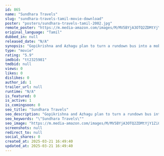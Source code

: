 ```yaml
---
id: 865
name: "Sundhara Travels"
slug: "sundhara-travels-tamil-movie-download"
poster: "posters/sundhara-travels-tamil-2002.jpg"
remote_poster: "https://m.media-amazon.com/images/M/MV5BYjA3OTQ2ZDMtYjY1Zi00NWJiLWE3MDMtNjUyZDEyM2U4MTk1XkEyXkFqcGc@._V1_SX300.jpg"
original_language: "Tamil"
dubbed_in: null
released_date: "N/A"
synopsis: "Gopikrishna and Azhagu plan to turn a rundown bus into a mobile canteen. However, they must first deal with a sneaky mouse and a girl who have made the bus their home."
type: "movie"
rating: "5.9"
imdbid: "tt2325981"
tmdbid: null
views: 0
likes: 0
dislikes: 0
author_id: 1
trailer_url: null
runtime: "N/A"
is_featured: 0
is_active: 1
is_comingsoon: 0
seo_title: "Sundhara Travels"
seo_description: "Gopikrishna and Azhagu plan to turn a rundown bus into a mobile canteen. However, they must first deal with a sneaky mouse and a girl who have made the bus their home."
seo_keywords: "\"Sundhara Travels\""
seo_image: "https://m.media-amazon.com/images/M/MV5BYjA3OTQ2ZDMtYjY1Zi00NWJiLWE3MDMtNjUyZDEyM2U4MTk1XkEyXkFqcGc@._V1_SX300.jpg"
screenshots: null
redirect_to: null
social_shares: 0
created_at: 2025-03-21 16:49:40
updated_at: 2025-03-21 16:49:40
---
```


